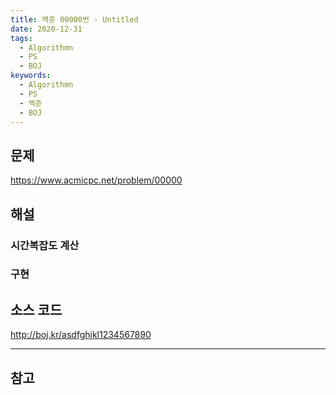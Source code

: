 ```yaml
---
title: 백준 00000번 - Untitled
date: 2020-12-31
tags:
  - Algorithmn
  - PS
  - BOJ
keywords:
  - Algorithmn
  - PS
  - 백준
  - BOJ
---
```


## 문제
https://www.acmicpc.net/problem/00000

## 해설


### 시간복잡도 계산


### 구현


## 소스 코드
http://boj.kr/asdfghjkl1234567890

---

## 참고